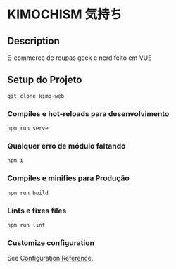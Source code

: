 # KIMOCHISM 気持ち

## Description
E-commerce de roupas geek e nerd feito em VUE

## Setup do Projeto
```
git clone kimo-web
```

### Compiles e hot-reloads para desenvolvimento
```
npm run serve
```
### Qualquer erro de módulo faltando
```
npm i
```

### Compiles e minifies para Produção
```
npm run build
```

### Lints e fixes files
```
npm run lint
```

### Customize configuration
See [Configuration Reference](https://cli.vuejs.org/config/).
